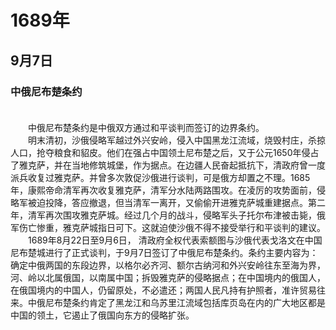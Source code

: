 # 1689年
## 9月7日
### 中俄尼布楚条约
　　<br>　　中俄尼布楚条约是中俄双方通过和平谈判而签订的边界条约。 <br>　　明末清初，沙俄侵略军越过外兴安岭，侵入中国黑龙江流域，烧毁村庄，杀掠人口，抢夺粮食和貂皮。他们在强占中国领土尼布楚之后，又于公元1650年侵占了雅克萨，并在当地修筑城堡，作为据点。在边疆人民奋起抵抗下，清政府曾一度派兵收复过雅克萨。并曾多次敦促沙俄进行谈判，可是俄方却置之不理。1685年，康熙帝命清军再次收复雅克萨，清军分水陆两路围攻。在凌厉的攻势面前，侵略军被迫投降，答应撤退，但当清军一离开，又偷偷开进雅克萨城重建据点。第二年，清军再次围攻雅克萨城。经过几个月的战斗，侵略军头子托尔布津被击毙，俄军伤亡惨重，雅克萨城指日可下。这就迫使沙俄不得不接受举行和平谈判的建议。 <br>　　1689年8月22日至9月6日， 清政府全权代表索额图与沙俄代表戈洛文在中国尼布楚城进行了正式谈判，于9月7日签订了中俄尼布楚条约。条约主要内容为：确定中俄两国的东段边界，以格尔必齐河、额尔古纳河和外兴安岭往东至海为界，河、岭以北属俄国，以南属中国；拆毁雅克萨的侵略据点；在中国境内的俄国人，在俄国境内的中国人，仍留原处，不必遣还；两国人民凡持有护照者，准许贸易往来。中俄尼布楚条约肯定了黑龙江和乌苏里江流域包括库页岛在内的广大地区都是中国的领土，它遏止了俄国向东方的侵略扩张。
<comment/>